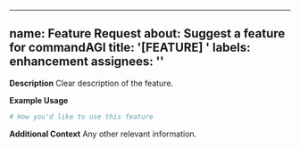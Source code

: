 ______________________________________________________________________

## name: Feature Request about: Suggest a feature for commandAGI title: '[FEATURE] ' labels: enhancement assignees: ''

**Description**
Clear description of the feature.

**Example Usage**

```python
# How you'd like to use this feature
```

**Additional Context**
Any other relevant information.

